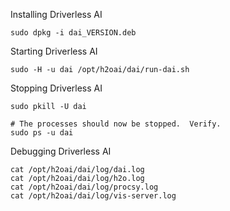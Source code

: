 
Installing Driverless AI

    sudo dpkg -i dai_VERSION.deb

Starting Driverless AI

    sudo -H -u dai /opt/h2oai/dai/run-dai.sh

Stopping Driverless AI

    sudo pkill -U dai

    # The processes should now be stopped.  Verify.
    sudo ps -u dai

Debugging Driverless AI

    cat /opt/h2oai/dai/log/dai.log
    cat /opt/h2oai/dai/log/h2o.log
    cat /opt/h2oai/dai/log/procsy.log
    cat /opt/h2oai/dai/log/vis-server.log